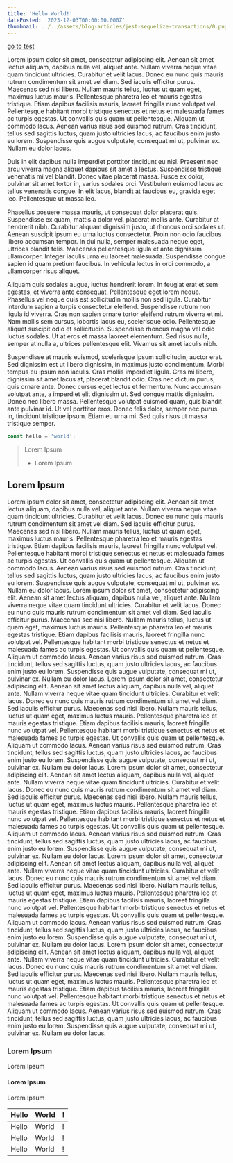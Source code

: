 ```yaml
---
title: 'Hello World!'
datePosted: '2023-12-03T00:00:00.000Z'
thumbnail: ../../assets/blog-articles/jest-sequelize-transactions/0.png
---
```


[go to test](#lorem-ipsum)

Lorem ipsum dolor sit amet, consectetur adipiscing elit. Aenean sit amet lectus aliquam, dapibus nulla vel, aliquet ante. Nullam viverra neque vitae quam tincidunt ultricies. Curabitur et velit lacus. Donec eu nunc quis mauris rutrum condimentum sit amet vel diam. Sed iaculis efficitur purus. Maecenas sed nisi libero. Nullam mauris tellus, luctus ut quam eget, maximus luctus mauris. Pellentesque pharetra leo et mauris egestas tristique. Etiam dapibus facilisis mauris, laoreet fringilla nunc volutpat vel. Pellentesque habitant morbi tristique senectus et netus et malesuada fames ac turpis egestas. Ut convallis quis quam ut pellentesque. Aliquam ut commodo lacus. Aenean varius risus sed euismod rutrum. Cras tincidunt, tellus sed sagittis luctus, quam justo ultricies lacus, ac faucibus enim justo eu lorem. Suspendisse quis augue vulputate, consequat mi ut, pulvinar ex. Nullam eu dolor lacus.

Duis in elit dapibus nulla imperdiet porttitor tincidunt eu nisl. Praesent nec arcu viverra magna aliquet dapibus sit amet a lectus. Suspendisse tristique venenatis mi vel blandit. Donec vitae placerat massa. Fusce ex dolor, pulvinar sit amet tortor in, varius sodales orci. Vestibulum euismod lacus ac tellus venenatis congue. In elit lacus, blandit at faucibus eu, gravida eget leo. Pellentesque ut massa leo.

Phasellus posuere massa mauris, ut consequat dolor placerat quis. Suspendisse ex quam, mattis a dolor vel, placerat mollis ante. Curabitur at hendrerit nibh. Curabitur aliquam dignissim justo, ut rhoncus orci sodales ut. Aenean suscipit ipsum eu urna luctus consectetur. Proin non odio faucibus libero accumsan tempor. In dui nulla, semper malesuada neque eget, ultrices blandit felis. Maecenas pellentesque ligula et ante dignissim ullamcorper. Integer iaculis urna eu laoreet malesuada. Suspendisse congue sapien id quam pretium faucibus. In vehicula lectus in orci commodo, a ullamcorper risus aliquet.

Aliquam quis sodales augue, luctus hendrerit lorem. In feugiat erat et sem egestas, et viverra ante consequat. Pellentesque eget lorem neque. Phasellus vel neque quis est sollicitudin mollis non sed ligula. Curabitur interdum sapien a turpis consectetur eleifend. Suspendisse rutrum non ligula id viverra. Cras non sapien ornare tortor eleifend rutrum viverra et mi. Nam mollis sem cursus, lobortis lacus eu, scelerisque odio. Pellentesque aliquet suscipit odio et sollicitudin. Suspendisse rhoncus magna vel odio luctus sodales. Ut at eros et massa laoreet elementum. Sed risus nulla, semper at nulla a, ultrices pellentesque elit. Vivamus sit amet iaculis nibh.

Suspendisse at mauris euismod, scelerisque ipsum sollicitudin, auctor erat. Sed dignissim est ut libero dignissim, in maximus justo condimentum. Morbi tempus eu ipsum non iaculis. Cras mollis imperdiet ligula. Cras mi libero, dignissim sit amet lacus at, placerat blandit odio. Cras nec dictum purus, quis ornare ante. Donec cursus eget lectus et fermentum. Nunc accumsan volutpat ante, a imperdiet elit dignissim ut. Sed congue mattis dignissim. Donec nec libero massa. Pellentesque volutpat euismod quam, quis blandit ante pulvinar id. Ut vel porttitor eros. Donec felis dolor, semper nec purus in, tincidunt tristique ipsum. Etiam eu urna mi. Sed quis risus ut massa tristique semper.

```js
const hello = 'world';
```

> Lorem Ipsum
>
> - Lorem Ipsum

## Lorem Ipsum

Lorem ipsum dolor sit amet, consectetur adipiscing elit. Aenean sit amet lectus aliquam, dapibus nulla vel, aliquet ante. Nullam viverra neque vitae quam tincidunt ultricies. Curabitur et velit lacus. Donec eu nunc quis mauris rutrum condimentum sit amet vel diam. Sed iaculis efficitur purus. Maecenas sed nisi libero. Nullam mauris tellus, luctus ut quam eget, maximus luctus mauris. Pellentesque pharetra leo et mauris egestas tristique. Etiam dapibus facilisis mauris, laoreet fringilla nunc volutpat vel. Pellentesque habitant morbi tristique senectus et netus et malesuada fames ac turpis egestas. Ut convallis quis quam ut pellentesque. Aliquam ut commodo lacus. Aenean varius risus sed euismod rutrum. Cras tincidunt, tellus sed sagittis luctus, quam justo ultricies lacus, ac faucibus enim justo eu lorem. Suspendisse quis augue vulputate, consequat mi ut, pulvinar ex. Nullam eu dolor lacus.
Lorem ipsum dolor sit amet, consectetur adipiscing elit. Aenean sit amet lectus aliquam, dapibus nulla vel, aliquet ante. Nullam viverra neque vitae quam tincidunt ultricies. Curabitur et velit lacus. Donec eu nunc quis mauris rutrum condimentum sit amet vel diam. Sed iaculis efficitur purus. Maecenas sed nisi libero. Nullam mauris tellus, luctus ut quam eget, maximus luctus mauris. Pellentesque pharetra leo et mauris egestas tristique. Etiam dapibus facilisis mauris, laoreet fringilla nunc volutpat vel. Pellentesque habitant morbi tristique senectus et netus et malesuada fames ac turpis egestas. Ut convallis quis quam ut pellentesque. Aliquam ut commodo lacus. Aenean varius risus sed euismod rutrum. Cras tincidunt, tellus sed sagittis luctus, quam justo ultricies lacus, ac faucibus enim justo eu lorem. Suspendisse quis augue vulputate, consequat mi ut, pulvinar ex. Nullam eu dolor lacus.
Lorem ipsum dolor sit amet, consectetur adipiscing elit. Aenean sit amet lectus aliquam, dapibus nulla vel, aliquet ante. Nullam viverra neque vitae quam tincidunt ultricies. Curabitur et velit lacus. Donec eu nunc quis mauris rutrum condimentum sit amet vel diam. Sed iaculis efficitur purus. Maecenas sed nisi libero. Nullam mauris tellus, luctus ut quam eget, maximus luctus mauris. Pellentesque pharetra leo et mauris egestas tristique. Etiam dapibus facilisis mauris, laoreet fringilla nunc volutpat vel. Pellentesque habitant morbi tristique senectus et netus et malesuada fames ac turpis egestas. Ut convallis quis quam ut pellentesque. Aliquam ut commodo lacus. Aenean varius risus sed euismod rutrum. Cras tincidunt, tellus sed sagittis luctus, quam justo ultricies lacus, ac faucibus enim justo eu lorem. Suspendisse quis augue vulputate, consequat mi ut, pulvinar ex. Nullam eu dolor lacus.
Lorem ipsum dolor sit amet, consectetur adipiscing elit. Aenean sit amet lectus aliquam, dapibus nulla vel, aliquet ante. Nullam viverra neque vitae quam tincidunt ultricies. Curabitur et velit lacus. Donec eu nunc quis mauris rutrum condimentum sit amet vel diam. Sed iaculis efficitur purus. Maecenas sed nisi libero. Nullam mauris tellus, luctus ut quam eget, maximus luctus mauris. Pellentesque pharetra leo et mauris egestas tristique. Etiam dapibus facilisis mauris, laoreet fringilla nunc volutpat vel. Pellentesque habitant morbi tristique senectus et netus et malesuada fames ac turpis egestas. Ut convallis quis quam ut pellentesque. Aliquam ut commodo lacus. Aenean varius risus sed euismod rutrum. Cras tincidunt, tellus sed sagittis luctus, quam justo ultricies lacus, ac faucibus enim justo eu lorem. Suspendisse quis augue vulputate, consequat mi ut, pulvinar ex. Nullam eu dolor lacus.
Lorem ipsum dolor sit amet, consectetur adipiscing elit. Aenean sit amet lectus aliquam, dapibus nulla vel, aliquet ante. Nullam viverra neque vitae quam tincidunt ultricies. Curabitur et velit lacus. Donec eu nunc quis mauris rutrum condimentum sit amet vel diam. Sed iaculis efficitur purus. Maecenas sed nisi libero. Nullam mauris tellus, luctus ut quam eget, maximus luctus mauris. Pellentesque pharetra leo et mauris egestas tristique. Etiam dapibus facilisis mauris, laoreet fringilla nunc volutpat vel. Pellentesque habitant morbi tristique senectus et netus et malesuada fames ac turpis egestas. Ut convallis quis quam ut pellentesque. Aliquam ut commodo lacus. Aenean varius risus sed euismod rutrum. Cras tincidunt, tellus sed sagittis luctus, quam justo ultricies lacus, ac faucibus enim justo eu lorem. Suspendisse quis augue vulputate, consequat mi ut, pulvinar ex. Nullam eu dolor lacus.
Lorem ipsum dolor sit amet, consectetur adipiscing elit. Aenean sit amet lectus aliquam, dapibus nulla vel, aliquet ante. Nullam viverra neque vitae quam tincidunt ultricies. Curabitur et velit lacus. Donec eu nunc quis mauris rutrum condimentum sit amet vel diam. Sed iaculis efficitur purus. Maecenas sed nisi libero. Nullam mauris tellus, luctus ut quam eget, maximus luctus mauris. Pellentesque pharetra leo et mauris egestas tristique. Etiam dapibus facilisis mauris, laoreet fringilla nunc volutpat vel. Pellentesque habitant morbi tristique senectus et netus et malesuada fames ac turpis egestas. Ut convallis quis quam ut pellentesque. Aliquam ut commodo lacus. Aenean varius risus sed euismod rutrum. Cras tincidunt, tellus sed sagittis luctus, quam justo ultricies lacus, ac faucibus enim justo eu lorem. Suspendisse quis augue vulputate, consequat mi ut, pulvinar ex. Nullam eu dolor lacus.

### Lorem Ipsum

Lorem Ipsum

#### Lorem Ipsum

Lorem Ipsum

| Hello | World | !   |
| ----- | ----- | --- |
| Hello | World | !   |
| Hello | World | !   |
| Hello | World | !   |
